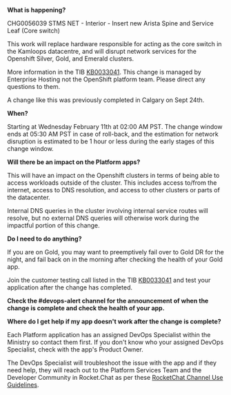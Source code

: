 
**What is happening?**

CHG0056039 STMS NET - Interior - Insert new Arista Spine and Service Leaf (Core switch)

This work will replace hardware responsible for acting as the core switch in the Kamloops datacentre, and will disrupt network services for the Openshift Silver, Gold, and Emerald clusters.

More information in the TIB [KB0033041](https://ociomysc.service-now.com/sp?id=kb_article&table=u_kb_template_technical_information_bulletin&sys_id=c46c81b91b3af5109230ba215b4bcb1f&view=ess). This change is managed by Enterprise Hosting not the OpenShift platform team. Please direct any questions to them.

A change like this was previously completed in Calgary on Sept 24th.

**When?**

Starting at Wednesday February 11th at 02:00 AM PST. The change window ends at 05:30 AM PST in case of roll-back, and the estimation for network disruption is estimated to be 1 hour or less during the early stages of this change window.

**Will there be an impact on the Platform apps?**

This will have an impact on the Openshift clusters in terms of being able to access workloads outside of the cluster. This includes access to/from the internet, access to DNS resolution, and access to other clusters or parts of the datacenter.

Internal DNS queries in the cluster involving internal service routes will resolve, but no external DNS queries will otherwise work during the impactful portion of this change.

**Do I need to do anything?**

If you are on Gold, you may want to preemptively fail over to Gold DR for the night, and fail back on in the morning after checking the health of your Gold app.

Join the customer testing call listed in the TIB [KB0033041](https://ociomysc.service-now.com/sp?id=kb_article&table=u_kb_template_technical_information_bulletin&sys_id=c46c81b91b3af5109230ba215b4bcb1f&view=ess) and test your application after the change has completed.

**Check the #devops-alert channel for the announcement of when the change is complete and check the health of your app.**

**Where do I get help if my app doesn't work after the change is complete?**

Each Platform application has an assigned DevOps Specialist within the Ministry so contact them first. If you don't know who your assigned DevOps Specialist, check with the app's Product Owner.

The DevOps Specialist will troubleshoot the issue with the app and if they need help, they will reach out to the Platform Services Team and the Developer Community in Rocket.Chat as per these [RocketChat Channel Use Guidelines](
https://developer.gov.bc.ca/Getting-human-support-for-issues-not-covered-by-devops-requests).

